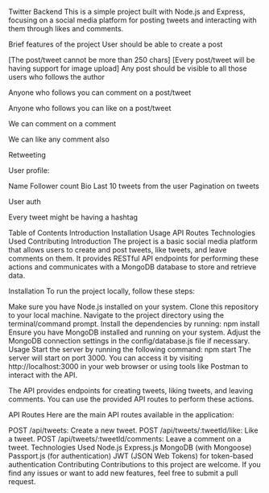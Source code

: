 Twitter Backend
This is a simple project built with Node.js and Express, focusing on a social media platform for posting tweets and interacting with them through likes and comments.

Brief features of the project
User should be able to create a post

[The post/tweet cannot be more than 250 chars]
[Every post/tweet will be having support for image upload]
Any post should be visible to all those users who follows the author

Anyone who follows you can comment on a post/tweet

Anyone who follows you can like on a post/tweet

We can comment on a comment

We can like any comment also

Retweeting

User profile:

Name
Follower count
Bio
Last 10 tweets from the user
Pagination on tweets

User auth

Every tweet might be having a hashtag

Table of Contents
Introduction
Installation
Usage
API Routes
Technologies Used
Contributing
Introduction
The project is a basic social media platform that allows users to create and post tweets, like tweets, and leave comments on them. It provides RESTful API endpoints for performing these actions and communicates with a MongoDB database to store and retrieve data.

Installation
To run the project locally, follow these steps:

Make sure you have Node.js installed on your system.
Clone this repository to your local machine.
Navigate to the project directory using the terminal/command prompt.
Install the dependencies by running:
npm install
Ensure you have MongoDB installed and running on your system. Adjust the MongoDB connection settings in the config/database.js file if necessary.
Usage
Start the server by running the following command:
npm start
The server will start on port 3000. You can access it by visiting http://localhost:3000 in your web browser or using tools like Postman to interact with the API.

The API provides endpoints for creating tweets, liking tweets, and leaving comments. You can use the provided API routes to perform these actions.

API Routes
Here are the main API routes available in the application:

POST /api/tweets: Create a new tweet.
POST /api/tweets/:tweetId/like: Like a tweet.
POST /api/tweets/:tweetId/comments: Leave a comment on a tweet.
Technologies Used
Node.js
Express.js
MongoDB (with Mongoose)
Passport.js (for authentication)
JWT (JSON Web Tokens) for token-based authentication
Contributing
Contributions to this project are welcome. If you find any issues or want to add new features, feel free to submit a pull request.
